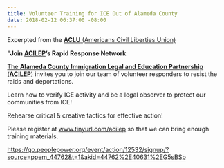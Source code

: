 ```yaml
---
title: Volunteer Training for ICE Out of Alameda County
date: 2018-02-12 06:37:00 -08:00
---
```


Excerpted from the [**ACLU** (Americans Civil Liberties Union) ](https://www.aclu.org/)

"**Join [**ACILEP**](https://centrolegal.org/alameda-county-immigration-legal-education-partnerships-response-ice-activity-oakland/)’s Rapid Response Network** 

[The **Alameda County Immigration Legal and Education Partnership** (**ACILEP**)](https://centrolegal.org/alameda-county-immigration-legal-education-partnerships-response-ice-activity-oakland/) invites you to join our team of volunteer responders to resist the raids and deportations.

Learn how to verify ICE activity and be a legal observer to protect our communities from ICE!

Rehearse critical & creative tactics for effective action!

Please register at www.tinyurl.com/acilep so that we can bring enough training materials.

https://go.peoplepower.org/event/action/12532/signup/?source=ppem_44762&t=1&akid=44762%2E40631%2EG5sBSb

